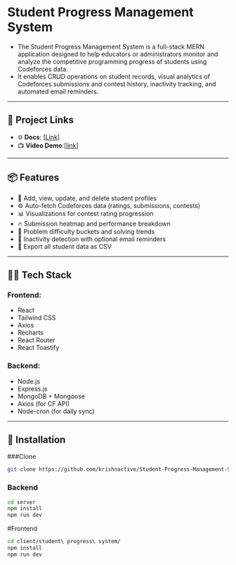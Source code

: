 #  Student Progress Management System

-	The Student Progress Management System is a full-stack MERN application designed to help educators or administrators monitor and analyze the competitive programming progress of students using Codeforces data.
- It enables CRUD operations on student records, visual analytics of Codeforces submissions and contest history, inactivity tracking, and automated email reminders.
---

## 🔗 Project Links

- 🌐 **Docs**: [[Link](https://drive.google.com/file/d/1KOu0pOWkmV2nwmKACOty0jIISAe69YeH/view?usp=sharing)]
- 📺 **Video Demo**:[[link](https://drive.google.com/file/d/1E9EwY0E1F1Vq6OBwhwz8EHJM111H_OUa/view?usp=sharing)]
---

## 📦 Features

- 🧾 Add, view, update, and delete student profiles
- ⚙️ Auto-fetch Codeforces data (ratings, submissions, contests)
- 📊 Visualizations for contest rating progression
- 🔥 Submission heatmap and performance breakdown
- 🧮 Problem difficulty buckets and solving trends
- 📨 Inactivity detection with optional email reminders
- 📁 Export all student data as CSV

---

## 🧑‍🎓 Tech Stack

### Frontend:
- React
- Tailwind CSS
- Axios
- Recharts
- React Router
- React Toastify

### Backend:
- Node.js
- Express.js
- MongoDB + Mongoose
- Axios (for CF API)
- Node-cron (for daily sync)

---

## 🚀 Installation

###Clone
```bash
git clone https://github.com/krishnactive/Student-Progress-Management-System.git
```

### Backend

```bash
cd server
npm install
npm run dev
```
#Frontend
```bash
cd client/student\ progress\ system/
npm install
npm run dev
